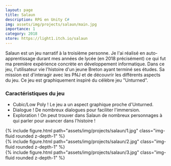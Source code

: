 ```yaml
---
layout: page
title: Salaun
description: RPG en Unity C#
img: assets/img/projects/salaun/main.jpg
importance: 1
category: 2018
store: https://light1.itch.io/salaun
---
```


Salaun est un jeu narratif à la troisième personne. Je l'ai réalisé en auto-apprentissage durant mes années de lycée (en 2018 précisément) ce qui fut ma première expérience concrète en développement informatique.
Dans ce jeu, l'utilisateur vie l'histoire d'un jeune Breton ayant terminé ses études.
Sa mission est d'interagir avec les PNJ et de découvrir les différents aspects du jeu.
Ce jeu est graphiquement inspiré du célèbre jeu "Unturned".

<h3> Caractéristiques du jeu</h3>

- Cubic/Low Poly ! Le jeu a un aspect graphique proche d'Unturned.
- Dialogue ! De nombreux dialogues pour faciliter l'immersion.
- Exploration ! On peut trouver dans Salaun de nombreux personnages à qui parler pour avancer dans l'histoire !

<div class="row">
    <div class="col-sm mt-3 mt-md-0">
        {% include figure.html path="assets/img/projects/salaun/1.jpg" class="img-fluid rounded z-depth-1" %}
    </div>
    <div class="col-sm mt-3 mt-md-0">
        {% include figure.html path="assets/img/projects/salaun/2.jpg" class="img-fluid rounded z-depth-1" %}
    </div>
    <div class="col-sm mt-3 mt-md-0">
        {% include figure.html path="assets/img/projects/salaun/3.jpg" class="img-fluid rounded z-depth-1" %}
    </div>
</div>
